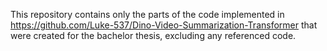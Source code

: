 This repository contains only the parts of the code implemented in https://github.com/Luke-537/Dino-Video-Summarization-Transformer that were created for the bachelor thesis, excluding any referenced code.
